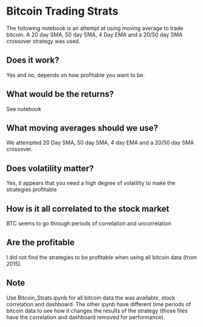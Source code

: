 # Bitcoin Trading Strats

The following notebook is an attempt at using moving average to trade bitcoin. A 20 day SMA, 50 day SMA, 4 Day EMA and a 20/50 day SMA crossover strategy was used.

## Does it work?
Yes and no, depends on how profitable you want to be.
## What would be the returns?
See notebook
## What moving averages should we use?
We attempted 20 Day SMA, 50 day SMA, 4 day EMA and a 20/50 day SMA crossover.

## Does volatility matter?
Yes, it appears that you need a high degree of volatility to make the strategies profitable

## How is it all correlated to the stock market
BTC seems to go through periods of correlation and uncorrelation

## Are the profitable

I did not find the strategies to be profitable when using all bitcoin data (from 2015).

## Note
Use Bitcoin_Strats.ipynb for all bitcoin data the was available, stock correlation and dashboard. The other ipynb have different time periods of bitcoin data to see how it changes the results of the strategy (those files have the correlation and dashboard removed for performance).
